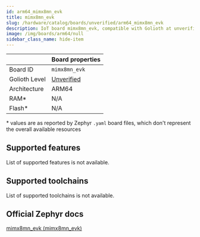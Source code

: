 ```yaml
---
id: arm64_mimx8mn_evk
title: mimx8mn_evk
slug: /hardware/catalog/boards/unverified/arm64_mimx8mn_evk
description: IoT board mimx8mn_evk, compatible with Golioth at unverified level.
image: /img/boards/arm64/null
sidebar_class_name: hide-item
---
```


[//]: # (This is an auto-generated file, do not edit! Changes to it will be lost upon re-generation)



|                | Board properties     |
| -------------  | -------------------- |
| Board ID       | `mimx8mn_evk` |
| Golioth Level  | [Unverified](/hardware#unverified-boards) |
| Architecture   | ARM64 |
| RAM*           | N/A |
| Flash*         | N/A |

\* values are as reported by Zephyr `.yaml` board files, which don't represent the overall available resources



## Supported features

List of supported features is not available.

## Supported toolchains

List of supported toolchains is not available.

## Official Zephyr docs

[mimx8mn_evk (mimx8mn_evk)](https://docs.zephyrproject.org/latest/boards/arm64/mimx8mn_evk/doc/index.html)
